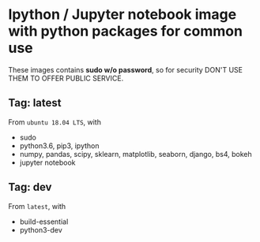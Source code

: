 # Ipython / Jupyter notebook image with python packages for common use

These images contains **sudo w/o password**, so for security DON'T USE THEM TO OFFER PUBLIC SERVICE.

## Tag: latest
From `ubuntu 18.04 LTS`, with
- sudo
- python3.6, pip3, ipython
- numpy, pandas, scipy, sklearn, matplotlib, seaborn, django, bs4, bokeh
- jupyter notebook

## Tag: dev
From `latest`, with
- build-essential
- python3-dev
